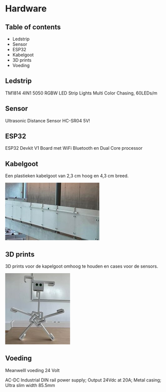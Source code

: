 # Hardware

## Table of contents
- Ledstrip
- Sensor
- ESP32
- Kabelgoot
- 3D prints
- Voeding

## Ledstrip

TM1814 4IN1 5050 RGBW LED Strip Lights Multi Color Chasing, 60LEDs/m 


## Sensor

Ultrasonic Distance Sensor HC-SR04 5V!

## ESP32

ESP32 Devkit V1 Board met WiFi Bluetooth en Dual Core processor 


## Kabelgoot

Een plastieken kabelgoot van 2,3 cm hoog en 4,3 cm breed.

<img src="Documenten/images/kabelGoot2.jpg" alt="KabelGoot">


## 3D prints

3D prints voor de kapelgoot omhoog te houden en cases voor de sensors.

<img src="Documenten/images/AURORA_MASCOT.jpg" alt="AURORA_MASCOT">

## Voeding


Meanwelll voeding 24 Volt 

AC-DC Industrial DIN rail power supply; Output 24Vdc at 20A; Metal casing; Ultra slim width 85.5mm
